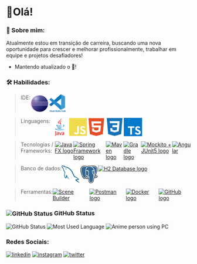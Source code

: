 # 👋Olá!

### 🚀 Sobre mim:
Atualmente estou em transição de carreira, buscando uma nova oportunidade para crescer e melhorar profissionalmente, trabalhar em equipe e projetos desafiadores!
- Mantendo atualizado o 🧠!

### 🛠 Habilidades:
><div style="display: flex">IDE: 
  ><a href="https://www.eclipse.org/" title="Click to open Eclipse website" target="_blank"><img align="center" alt="Eclipse" height="50" width="50" src="https://raw.githubusercontent.com/brunomourasoares/brunomourasoares/34b8af0a7c09a8c8053ed10896b2145e390506d2/assets/eclipse.svg" /></a>
  ><a href="https://code.visualstudio.com/" title="Click to open Visual Studio Code website" target="_blank"><img align="center" alt="Visual Studio Code" height="50" width="50" src="https://raw.githubusercontent.com/brunomourasoares/brunomourasoares/34b8af0a7c09a8c8053ed10896b2145e390506d2/assets/vscode.svg" /></a>
></div>

><div style="display: flex">Linguagens: 
  ><a href="https://www.oracle.com/br/java/" title="Click to open Java website" target="_blank"><img align="center" alt="Java" height="50" width="50" src="https://raw.githubusercontent.com/brunomourasoares/brunomourasoares/aec31009adb89b9e620fec474e95776cb4b58ffd/assets/java.svg" /></a>
  ><a href="https://www.javascript.com/" title="Click to open JavaScript website" target="_blank"><img align="center" alt="JavaScript" height="50" width="50" src="https://raw.githubusercontent.com/brunomourasoares/brunomourasoares/aec31009adb89b9e620fec474e95776cb4b58ffd/assets/javascript.svg" /></a>
  ><a href="https://html.spec.whatwg.org/" title="Click to open HTML5 website" target="_blank"><img align="center" alt="HTML5" height="50" width="50" src="https://raw.githubusercontent.com/brunomourasoares/brunomourasoares/aec31009adb89b9e620fec474e95776cb4b58ffd/assets/html5.svg" /></a>
  ><a href="https://www.w3.org/TR/css3-roadmap/" title="Click to open CSS3 website" target="_blank"><img align="center" alt="CSS3" height="50" width="50" src="https://raw.githubusercontent.com/brunomourasoares/brunomourasoares/aec31009adb89b9e620fec474e95776cb4b58ffd/assets/css3.svg" /></a>
  ><a href="https://www.typescriptlang.org/" title="Click to open TypeScript website" target="_blank"><img align="center" alt="TypeScript" height="50" width="50" src="https://raw.githubusercontent.com/brunomourasoares/brunomourasoares/aec31009adb89b9e620fec474e95776cb4b58ffd/assets/typescript.svg" /></a>
></div>

><div style="display: flex">Tecnologias / Frameworks: 
  ><a href="https://openjfx.io/" title="Click to open JavaFX website" target="_blank"><img align="center" alt="JavaFX logo" height="50" width="50" src="" /></a>
  ><a href="https://spring.io/" title="Click to open Spring Framework website" target="_blank"><img align="center" alt="Spring Framework logo" height="50" width="50" src="" /></a>
  ><a href="https://maven.apache.org/" title="Click to open Maven website" target="_blank"><img align="center" alt="Maven logo" height="50" width="50" src="" /></a>
  ><a href="https://gradle.org/" title="Click to open Gradle website" target="_blank"><img align="center" alt="Gradle logo" height="50" width="50" src="" /></a>
  ><a href="https://site.mockito.org/" title="Click to open Mockito website" target="_blank"><img align="center" alt="Mockito + JUnit5 logo" height="50" width="150" src="" /></a>
  ><a href="https://angular.io/" title="Click to open Angular website" target="_blank"><img align="center" alt="Angular" height="50" width="50" src="" /></a>
></div>

><div style="display: flex">Banco de dados:
  ><a href="https://dev.mysql.com/" title="Click to open MySQL website" target="_blank"><img align="center" alt="MySQL logo" height="50" width="50" src="https://github.com/devicons/devicon/blob/master/icons/mysql/mysql-original.svg" /></a>
  ><a href="https://www.postgresql.org/" title="Click to open Postgre SQL website" target="_blank"><img align="center" alt="Postgre SQL logo" height="50" width="50" src="https://github.com/devicons/devicon/blob/master/icons/postgresql/postgresql-original.svg" /></a>
  ><a href="https://www.h2database.com/" title="Click to open H2 Database website" target="_blank"><img align="center" alt="H2 Database logo" height="50" width="50" src="https://www.h2database.com/html/images/h2-logo-2.png" /></a>
></div>
  
><div style="display: flex">Ferramentas:
  ><a href="https://gluonhq.com/products/scene-builder/" title="Click to open SceneBuilder website" target="_blank"><img align="center" alt="Scene Builder" height="50" width="50" src="https://gluonhq.com/wp-content/uploads/2015/02/SceneBuilderLogo.png" /></a>
  ><a href="https://www.postman.com/" title="Click to open Postman website" target="_blank"><img align="center" alt="Postman logo" height="50" width="50" src="https://voyager.postman.com/logo/postman-logo-icon-orange.svg" /></a>
  ><a href="https://www.docker.com/" title="Click to open Docker website" target="_blank"><img align="center" alt="Docker logo" height="50" width="50" src="https://cdn.jsdelivr.net/gh/devicons/devicon/icons/docker/docker-original-wordmark.svg" /></a>
  ><a href="https://github.com/" title="Click to open GitHub website" target="_blank"><img align="center" alt="GitHub logo" height="50" width="50" src="https://upload.wikimedia.org/wikipedia/commons/thumb/3/3f/Git_icon.svg/97px-Git_icon.svg.png" /></a>
></div>

### <img align="center" alt="GitHub Status" height="20" width="20" src="https://github.githubassets.com/images/modules/logos_page/GitHub-Mark.png" /> GitHub Status
<div>
  <img height="150" alt="GitHub Status" src="https://github-readme-stats.vercel.app/api?username=brunomourasoares&show_icons=true&theme=algolia&include_all_commits=true&count_private=true" />
  <img height="150" alt="Most Used Language" src="https://github-readme-stats.vercel.app/api/top-langs/?username=brunomourasoares&layout=compact&langs_count=16&theme=algolia" />
  <img height="150" alt="Anime person using PC" src="https://blogdoiphone.com/wp-content/uploads/2020/02/97387022d579d0d9806c8c3e176434f7.gif" />
</div>
  
### Redes Sociais:
[![linkedin](https://img.shields.io/badge/linkedin-0A66C2?style=for-the-badge&logo=linkedin&logoColor=white)](https://linkedin.com/in/brunomsoares)
[![instagram](https://img.shields.io/badge/instagram-E4405F?style=for-the-badge&logo=instagram&logoColor=white)](https://www.instagram.com/brunomourasoares/)
[![twitter](https://img.shields.io/badge/twitter-1DA1F2?style=for-the-badge&logo=twitter&logoColor=white)](https://twitter.com/BMouraSoares)
